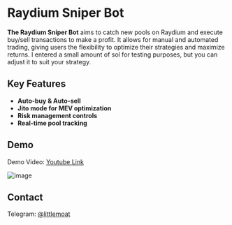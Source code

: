 # Raydium Sniper Bot

**The Raydium Sniper Bot** aims to catch new pools on Raydium and execute buy/sell transactions to make a profit. It allows for manual and automated trading, giving users the flexibility to optimize their strategies and maximize returns.
I entered a small amount of sol for testing purposes, but you can adjust it to suit your strategy.

## Key Features

- **Auto-buy & Auto-sell**
- **Jito mode for MEV optimization**
- **Risk management controls**
- **Real-time pool tracking**
## Demo
Demo Video: [Youtube Link](https://www.youtube.com/watch?v=CV1MY7kq4rk)

![image](https://github.com/user-attachments/assets/02564b28-8261-4994-ab8e-3afdf71ef854)

## Contact
Telegram: [@littlemoat](https://t.me/littlemoat)

